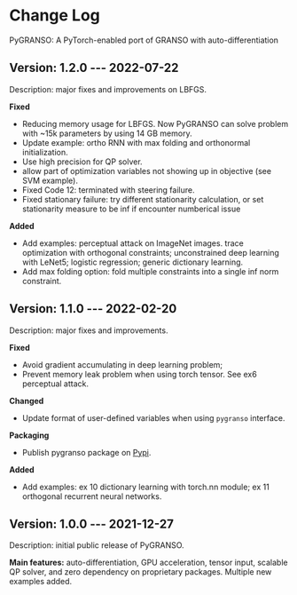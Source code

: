 # Change Log

PyGRANSO: A PyTorch-enabled port of GRANSO with auto-differentiation

## Version: 1.2.0 --- 2022-07-22

Description: major fixes and improvements on LBFGS. 

**Fixed** 
- Reducing memory usage for LBFGS. Now PyGRANSO can solve problem with ~15k parameters by using 14 GB memory. 
- Update example: ortho RNN with max folding and orthonormal initialization.
- Use high precision for QP solver.
- allow part of optimization variables not showing up in objective (see SVM example).
- Fixed Code 12: terminated with steering failure.
- Fixed stationary failure: try different stationarity calculation, or set stationarity measure to be inf if encounter numberical issue

**Added**
- Add examples: perceptual attack on ImageNet images. trace optimization with orthogonal constraints; unconstrained deep learning with LeNet5; logistic regression; generic dictionary learning. 
- Add max folding option: fold multiple constraints into a single inf norm constraint.



## Version: 1.1.0 --- 2022-02-20

Description: major fixes and improvements. 

**Fixed** 
- Avoid gradient accumulating in deep learning problem; 
- Prevent memory leak problem when using torch tensor. See ex6 perceptual attack.

**Changed**
- Update format of user-defined variables when using `pygranso` interface. 

**Packaging**
- Publish pygranso package on [Pypi](https://pypi.org/project/pygranso/).

**Added**
- Add examples: ex 10 dictionary learning with torch.nn module; ex 11 orthogonal recurrent neural networks.

## Version: 1.0.0 --- 2021-12-27

Description: initial public release of PyGRANSO. 

**Main features:** auto-differentiation, GPU acceleration, tensor input, scalable QP solver, and zero dependency on proprietary packages. Multiple new examples added.
